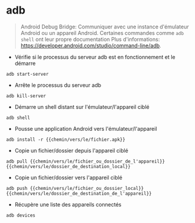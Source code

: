 # adb

> Android Debug Bridge: Communiquer avec une instance d'émulateur Android ou un appareil Android.
> Certaines commandes comme `adb shell` ont leur propre documentation
> Plus d'informations: <https://developer.android.com/studio/command-line/adb>.

- Vérifie si le processus du serveur adb est en fonctionnement et le démarre

`adb start-server`

- Arrête le processus du serveur adb

`adb kill-server`

- Démarre un shell distant sur l'émulateur/l'appareil ciblé

`adb shell`

- Pousse une application Android vers l'émulateur/l'appareil

`adb install -r {{chemin/vers/le/fichier.apk}}`

- Copie un fichier/dossier depuis l'appareil ciblé

`adb pull {{chemin/vers/le/fichier_ou_dossier_de_l'appareil}} {{chemin/vers/le/dossier_de_destination_local}}`

- Copie un fichier/dossier vers l'appareil ciblé

`adb push {{chemin/vers/le/fichier_ou_dossier_local}} {{chemin/vers/le/dossier_de_destination_de_l'appareil}}`

- Récupère une liste des appareils connectés

`adb devices`
